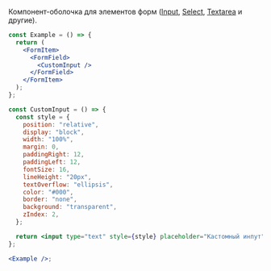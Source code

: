 Компонент-оболочка для элементов форм ([Input](https://vkcom.github.io/VKUI/#/Input), [Select](https://vkcom.github.io/VKUI/#/Select), [Textarea](https://vkcom.github.io/VKUI/#/Textarea) и другие).

```jsx
const Example = () => {
  return (
    <FormItem>
      <FormField>
        <CustomInput />
      </FormField>
    </FormItem>
  );
};

const CustomInput = () => {
  const style = {
    position: "relative",
    display: "block",
    width: "100%",
    margin: 0,
    paddingRight: 12,
    paddingLeft: 12,
    fontSize: 16,
    lineHeight: "20px",
    textOverflow: "ellipsis",
    color: "#000",
    border: "none",
    background: "transparent",
    zIndex: 2,
  };

  return <input type="text" style={style} placeholder="Кастомный инпут" />;
};

<Example />;
```
